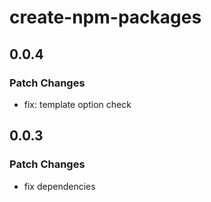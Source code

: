 # create-npm-packages

## 0.0.4

### Patch Changes

- fix: template option check

## 0.0.3

### Patch Changes

- fix dependencies
